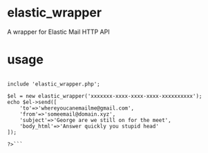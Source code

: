 # elastic_wrapper
A wrapper for Elastic Mail HTTP API

# usage

```<?php

include 'elastic_wrapper.php';

$el = new elastic_wrapper('xxxxxxx-xxxx-xxxx-xxxx-xxxxxxxxxx');
echo $el->send([
	'to'=>'whereyoucanemailme@gmail.com',
	'from'=>'someemail@domain.xyz',
	'subject'=>'George are we still on for the meet',
	'body_html'=>'Answer quickly you stupid head'
]);

?>```
